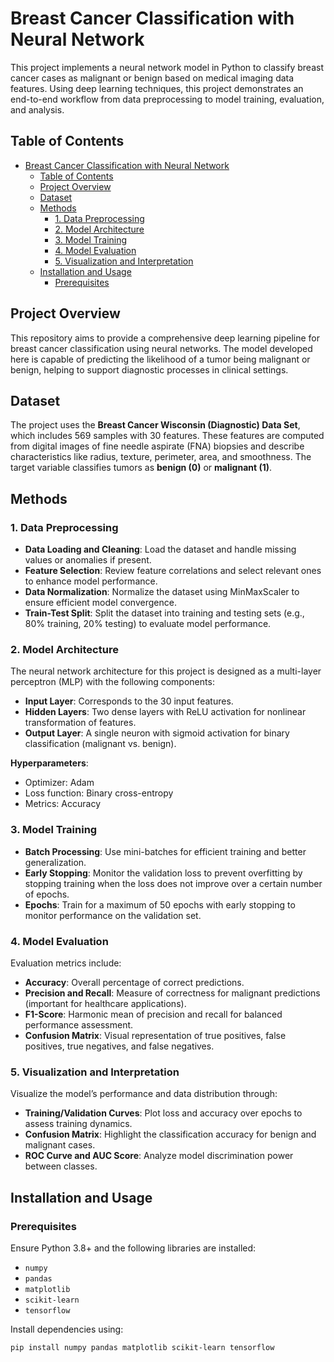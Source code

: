 # Breast Cancer Classification with Neural Network

This project implements a neural network model in Python to classify breast cancer cases as malignant or benign based on medical imaging data features. Using deep learning techniques, this project demonstrates an end-to-end workflow from data preprocessing to model training, evaluation, and analysis.

## Table of Contents

- [Breast Cancer Classification with Neural Network](#breast-cancer-classification-with-neural-network)
  - [Table of Contents](#table-of-contents)
  - [Project Overview](#project-overview)
  - [Dataset](#dataset)
  - [Methods](#methods)
    - [1. Data Preprocessing](#1-data-preprocessing)
    - [2. Model Architecture](#2-model-architecture)
    - [3. Model Training](#3-model-training)
    - [4. Model Evaluation](#4-model-evaluation)
    - [5. Visualization and Interpretation](#5-visualization-and-interpretation)
  - [Installation and Usage](#installation-and-usage)
    - [Prerequisites](#prerequisites)

## Project Overview

This repository aims to provide a comprehensive deep learning pipeline for breast cancer classification using neural networks. The model developed here is capable of predicting the likelihood of a tumor being malignant or benign, helping to support diagnostic processes in clinical settings.

## Dataset

The project uses the **Breast Cancer Wisconsin (Diagnostic) Data Set**, which includes 569 samples with 30 features. These features are computed from digital images of fine needle aspirate (FNA) biopsies and describe characteristics like radius, texture, perimeter, area, and smoothness. The target variable classifies tumors as **benign (0)** or **malignant (1)**.

## Methods

### 1. Data Preprocessing

- **Data Loading and Cleaning**: Load the dataset and handle missing values or anomalies if present.
- **Feature Selection**: Review feature correlations and select relevant ones to enhance model performance.
- **Data Normalization**: Normalize the dataset using MinMaxScaler to ensure efficient model convergence.
- **Train-Test Split**: Split the dataset into training and testing sets (e.g., 80% training, 20% testing) to evaluate model performance.

### 2. Model Architecture

The neural network architecture for this project is designed as a multi-layer perceptron (MLP) with the following components:

- **Input Layer**: Corresponds to the 30 input features.
- **Hidden Layers**: Two dense layers with ReLU activation for nonlinear transformation of features.
- **Output Layer**: A single neuron with sigmoid activation for binary classification (malignant vs. benign).

**Hyperparameters**:
- Optimizer: Adam
- Loss function: Binary cross-entropy
- Metrics: Accuracy

### 3. Model Training

- **Batch Processing**: Use mini-batches for efficient training and better generalization.
- **Early Stopping**: Monitor the validation loss to prevent overfitting by stopping training when the loss does not improve over a certain number of epochs.
- **Epochs**: Train for a maximum of 50 epochs with early stopping to monitor performance on the validation set.

### 4. Model Evaluation

Evaluation metrics include:
- **Accuracy**: Overall percentage of correct predictions.
- **Precision and Recall**: Measure of correctness for malignant predictions (important for healthcare applications).
- **F1-Score**: Harmonic mean of precision and recall for balanced performance assessment.
- **Confusion Matrix**: Visual representation of true positives, false positives, true negatives, and false negatives.

### 5. Visualization and Interpretation

Visualize the model’s performance and data distribution through:
- **Training/Validation Curves**: Plot loss and accuracy over epochs to assess training dynamics.
- **Confusion Matrix**: Highlight the classification accuracy for benign and malignant cases.
- **ROC Curve and AUC Score**: Analyze model discrimination power between classes.

## Installation and Usage

### Prerequisites

Ensure Python 3.8+ and the following libraries are installed:

- `numpy`
- `pandas`
- `matplotlib`
- `scikit-learn`
- `tensorflow`

Install dependencies using:

```bash
pip install numpy pandas matplotlib scikit-learn tensorflow
```